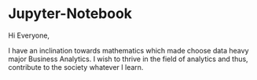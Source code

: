 # Jupyter-Notebook
Hi Everyone, 

I have an inclination towards mathematics which made choose data heavy major Business Analytics. I wish to thrive in the field of analytics and thus, contribute to the society whatever I learn.
